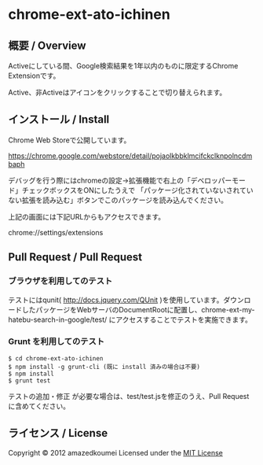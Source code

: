 chrome-ext-ato-ichinen
======================

概要 / Overview
----------
Activeにしている間、Google検索結果を1年以内のものに限定するChrome Extensionです。

Active、非Activeはアイコンをクリックすることで切り替えられます。

インストール / Install
----------
Chrome Web Storeで公開しています。

https://chrome.google.com/webstore/detail/pojaolkbbklmcifckclknpolncdmbaph

デバッグを行う際にはchromeの設定->拡張機能で右上の「デベロッパーモード」チェックボックスをONにしたうえで
 「パッケージ化されていないされていない拡張を読み込む」ボタンでこのパッケージを読み込んでください。

 上記の画面には下記URLからもアクセスできます。

chrome://settings/extensions

Pull Request / Pull Request
----------

### ブラウザを利用してのテスト

テストにはqunit( http://docs.jquery.com/QUnit )を使用しています。ダウンロードしたパッケージをWebサーバのDocumentRootに配置し、chrome-ext-my-hatebu-search-in-google/test/ にアクセスすることでテストを実施できます。

### Grunt を利用してのテスト

    $ cd chrome-ext-ato-ichinen
    $ npm install -g grunt-cli (既に install 済みの場合は不要)
    $ npm install
    $ grunt test


テストの追加・修正 が必要な場合は、test/test.jsを修正のうえ、Pull Requestに含めてください。




ライセンス / License
----------
Copyright &copy; 2012 amazedkoumei
Licensed under the [MIT License][mit]
 
[MIT]: http://www.opensource.org/licenses/mit-license.php
